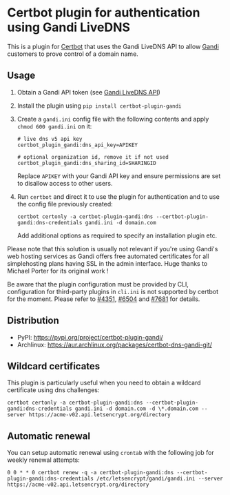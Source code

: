 # Certbot plugin for authentication using Gandi LiveDNS

This is a plugin for [Certbot](https://certbot.eff.org/) that uses the Gandi
LiveDNS API to allow [Gandi](https://www.gandi.net/)
customers to prove control of a domain name.

## Usage

1. Obtain a Gandi API token (see [Gandi LiveDNS API](https://doc.livedns.gandi.net/))

2. Install the plugin using `pip install certbot-plugin-gandi`

3. Create a `gandi.ini` config file with the following contents and apply `chmod 600 gandi.ini` on it:
   ```
   # live dns v5 api key
   certbot_plugin_gandi:dns_api_key=APIKEY

   # optional organization id, remove it if not used
   certbot_plugin_gandi:dns_sharing_id=SHARINGID
   ```
   Replace `APIKEY` with your Gandi API key and ensure permissions are set
   to disallow access to other users.

4. Run `certbot` and direct it to use the plugin for authentication and to use
   the config file previously created:
   ```
   certbot certonly -a certbot-plugin-gandi:dns --certbot-plugin-gandi:dns-credentials gandi.ini -d domain.com
   ```
   Add additional options as required to specify an installation plugin etc.

Please note that this solution is usually not relevant if you're using Gandi's web hosting services as Gandi offers free automated certificates for all simplehosting plans having SSL in the admin interface. Huge thanks to Michael Porter for its original work !

Be aware that the plugin configuration must be provided by CLI, configuration for third-party plugins in `cli.ini` is not supported by certbot for the moment. Please refer to [#4351](https://github.com/certbot/certbot/issues/4351), [#6504](https://github.com/certbot/certbot/issues/6504) and [#7681](https://github.com/certbot/certbot/issues/7681) for details.

## Distribution

* PyPI: https://pypi.org/project/certbot-plugin-gandi/
* Archlinux: https://aur.archlinux.org/packages/certbot-dns-gandi-git/

## Wildcard certificates

This plugin is particularly useful when you need to obtain a wildcard certificate using dns challenges:

```
certbot certonly -a certbot-plugin-gandi:dns --certbot-plugin-gandi:dns-credentials gandi.ini -d domain.com -d \*.domain.com --server https://acme-v02.api.letsencrypt.org/directory
```

## Automatic renewal

You can setup automatic renewal using `crontab` with the following job for weekly renewal attempts:

```
0 0 * * 0 certbot renew -q -a certbot-plugin-gandi:dns --certbot-plugin-gandi:dns-credentials /etc/letsencrypt/gandi/gandi.ini --server https://acme-v02.api.letsencrypt.org/directory
```
